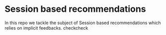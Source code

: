 # Session based recommendations
In this repo we tackle the subject of Session based recommendations which relies on implicit feedbacks.
checkcheck
